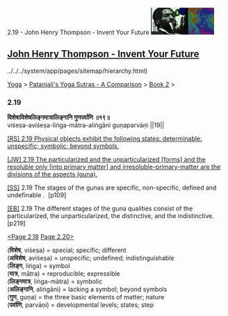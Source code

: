 2.19 - John Henry Thompson - Invent Your Future [![John Henry Thompson - Invent Your Future](../../../_/rsrc/1329567069254/config/customLogo.gif-revision=6.png)](../../../index.html)

[John Henry Thompson - Invent Your Future](../../../index.html)
---------------------------------------------------------------

../../../system/app/pages/sitemap/hierarchy.html)
    

[Yoga](../../../yoga.html)‎ > ‎[Patanjali's Yoga Sutras - A Comparison](../../patanjani.html)‎ > ‎[Book 2](../book-2.html)‎ > ‎

### 2.19

**विशेषाविशेषलिङ्गमात्रालिङ्गानि गुणपर्वाणि ॥१९॥**  
viśeṣa-aviśeṣa-liṅga-mātra-aliṅgāni guṇaparvāṇi ||19||  
  
  
[\[RS\] 2.19 Physical objects exhibit the following states: determinable; unspecific; symbolic; beyond symbols.](http://www.ashtangayoga.info/philosophy/yoga-sutra-patanjali/chapter-2/item/vishesha-avishesha-linga-matra-alingani-gunaparvani/)  
  
[\[JW\] 2.19 The particularized and the unparticularized \[forms\] and the resoluble only \[into primary matter\] and irresoluble-primary-matter are the divisions of the aspects (guna).](http://books.google.com/books?id=YzFImjtOxUwC&pg=PA148&ci=150%2C982%2C788%2C82&source=bookclip)  
  
[\[SS\]](http://www.amazon.com/Yoga-Sutras-Patanjali-Commentary-Satchidananda/dp/0932040381) 2.19 The stages of the gunas are specific, non-specific, defined and undefinable .  \[p109\]  
  
[\[EB\]](http://www.amazon.com/Yoga-Sutras-Patanjali-Translation-Commentary/dp/0865477361/ref=sr_1_1?ie=UTF8&s=books&qid=1250508322&sr=1-1) 2.19 The different stages of the guna qualities consist of the particularized, the unparticularized, the distinctive, and the indistinctive. \[p219\]  
  
[<Page 2.18](218.html)  [Page 2.20>](220.html)  
  

(**विशेष**, viśeṣa) = special; specific; different  
(**अविशेष**, aviśeṣa) = unspecific; undefined; indistinguishable  
(**लिङ्ग**, liṅga) = symbol  
(**मात्र**, mātra) = reproducible; expressible  
(**लिङ्गमात्र**, liṅga-mātra) = symbolic  
(**अलिङ्गानि**, aliṅgāni) = lacking a symbol; beyond symbols  
(**गुण**, guṇa) = the three basic elements of matter; nature  
(**पर्वाणि**, parvāṇi) = developmental levels; states; step

